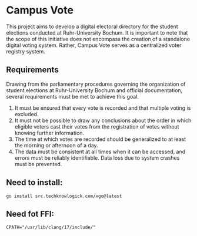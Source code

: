# Campus Vote

This project aims to develop a digital electoral directory for the student elections conducted at Ruhr-University Bochum. It is important to note that the scope of this initiative does not encompass the creation of a standalone digital voting system. Rather, Campus Vote serves as a centralized voter registry system.

## Requirements

Drawing from the parliamentary procedures governing the organization of student elections at Ruhr-University Bochum and official documentation, several requirements must be met to achieve this goal.

1.  It must be ensured that every vote is recorded and that multiple voting is excluded.
2.  It must not be possible to draw any conclusions about the order in which eligible voters cast their votes from the registration of votes without knowing further information.
3.  The time at which votes are recorded should be generalized to at least the morning or afternoon of a day.
4.  The data must be consistent at all times when it can be accessed, and errors must be reliably identifiable. Data loss due to system crashes must be prevented.

## Need to install:

`go install src.techknowlogick.com/xgo@latest`

## Need fot FFI:

`CPATH="/usr/lib/clang/17/include/"`
